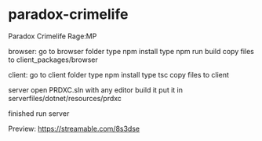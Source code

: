 # paradox-crimelife
Paradox Crimelife Rage:MP

browser:
go to browser folder
type npm install
type npm run build
copy files to client_packages/browser

client:
go to client folder
type npm install
type tsc
copy files to client

server open PRDXC.sln with any editor
build it
put it in serverfiles/dotnet/resources/prdxc

finished
run server

Preview: https://streamable.com/8s3dse
